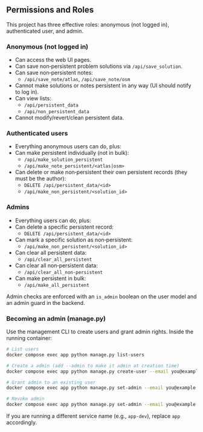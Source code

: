 ## Permissions and Roles

This project has three effective roles: anonymous (not logged in), authenticated user, and admin.

### Anonymous (not logged in)
- Can access the web UI pages.
- Can save non‑persistent problem solutions via `/api/save_solution`.
- Can save non‑persistent notes:
  - `/api/save_note/atlas`, `/api/save_note/osm`
- Cannot make solutions or notes persistent in any way (UI should notify to log in).
- Can view lists:
  - `/api/persistent_data`
  - `/api/non_persistent_data`
- Cannot modify/revert/clean persistent data.

### Authenticated users
- Everything anonymous users can do, plus:
- Can make persistent individually (not in bulk):
  - `/api/make_solution_persistent`
  - `/api/make_note_persistent/<atlas|osm>`
- Can delete or make non‑persistent their own persistent records (they must be the author):
  - `DELETE /api/persistent_data/<id>`
  - `/api/make_non_persistent/<solution_id>`

### Admins
- Everything users can do, plus:
- Can delete a specific persistent record:
  - `DELETE /api/persistent_data/<id>`
- Can mark a specific solution as non‑persistent:
  - `/api/make_non_persistent/<solution_id>`
- Can clear all persistent data:
  - `/api/clear_all_persistent`
- Can clear all non‑persistent data:
  - `/api/clear_all_non-persistent`
- Can make persistent in bulk:
  - `/api/make_all_persistent`

Admin checks are enforced with an `is_admin` boolean on the user model and an admin guard in the backend.

### Becoming an admin (manage.py)
Use the management CLI to create users and grant admin rights. Inside the running container:

```bash
# List users
docker compose exec app python manage.py list-users

# Create a admin (add --admin to make it admin at creation time)
docker compose exec app python manage.py create-user --email you@example.com --password 'StrongPass' --admin

# Grant admin to an existing user
docker compose exec app python manage.py set-admin --email you@example.com --on

# Revoke admin
docker compose exec app python manage.py set-admin --email you@example.com --off
```

If you are running a different service name (e.g., `app-dev`), replace `app` accordingly.
